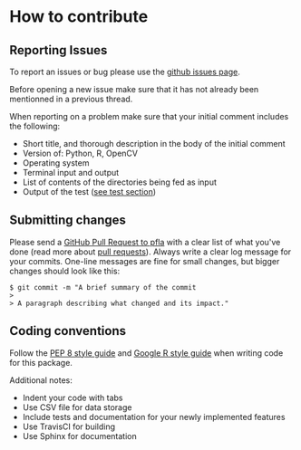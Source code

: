 # How to contribute


## Reporting Issues

To report an issues or bug please use the [github issues
page](https://github.com/maxrousseau/pfla/issues).

Before opening a new issue make sure that it has not already been mentionned in
a previous thread.

When reporting on a problem make sure that your initial comment includes the
following:
- Short title, and thorough description in the body of the initial comment
- Version of: Python, R, OpenCV
- Operating system
- Terminal input and output
- List of contents of the directories being fed as input
- Output of the test ([see test section](https://github.com/maxrousseau/pfla))


## Submitting changes

Please send a [GitHub Pull Request to
pfla](https://github.com/maxrousseau/pfla/pull/new/master) with a clear list of
what you've done (read more about [pull
requests](http://help.github.com/pull-requests/)). Always write a clear log
message for your commits. One-line messages are fine for small changes, but
bigger changes should look like this:

    $ git commit -m "A brief summary of the commit
    > 
    > A paragraph describing what changed and its impact."

## Coding conventions

Follow the [PEP 8 style guide](https://www.python.org/dev/peps/pep-0008/) and
[Google R style guide](https://google.github.io/styleguide/Rguide.xml) when
writing code for this package.

Additional notes:
- Indent your code with tabs
- Use CSV file for data storage
- Include tests and documentation for your newly implemented features
- Use TravisCI for building
- Use Sphinx for documentation
